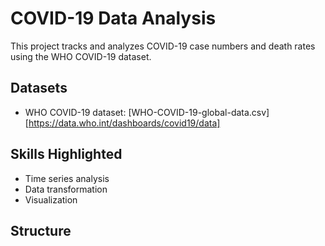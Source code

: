 # COVID-19 Data Analysis

This project tracks and analyzes COVID-19 case numbers and death rates using the WHO COVID-19 dataset.

## Datasets

- WHO COVID-19 dataset: [WHO-COVID-19-global-data.csv][https://data.who.int/dashboards/covid19/data]

## Skills Highlighted

- Time series analysis
- Data transformation
- Visualization

## Structure

